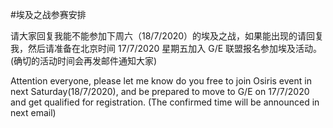 #埃及之战参赛安排

请大家回复我能不能参加下周六（18/7/2020）的埃及之战，如果能出现的请回复我，然后请准备在北京时间 17/7/2020 星期五加入 G/E 联盟报名参加埃及活动。 (确切的活动时间会再发邮件通知大家)

Attention everyone, please let me know do you free to join Osiris event in next Saturday(18/7/2020), and be prepared to move to G/E on 17/7/2020 and get qualified for registration. (The confirmed time will be announced in next email)
